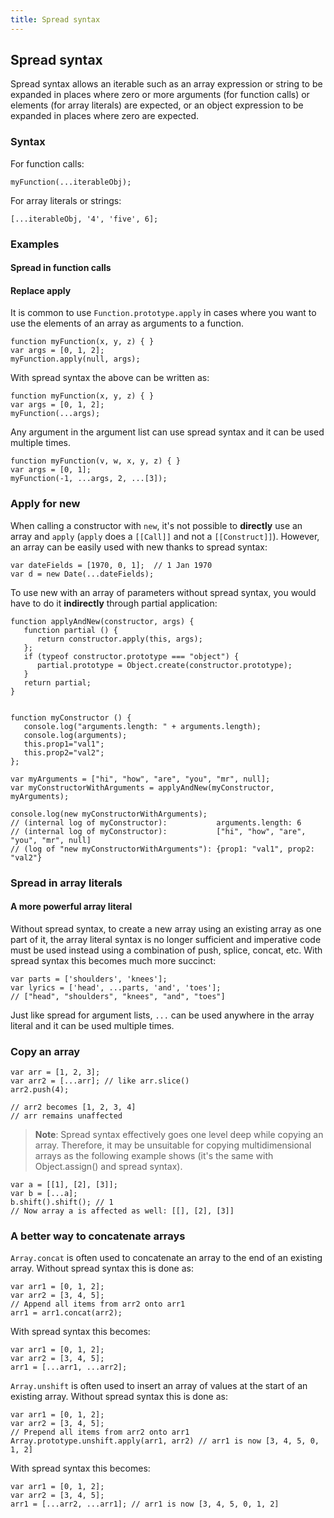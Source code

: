 ```yaml
---
title: Spread syntax
---
```


## Spread syntax
Spread syntax allows an iterable such as an array expression or string to be expanded in places where zero or more arguments (for function calls) or elements (for array literals) are expected, or an object expression to be expanded in places where zero are expected.

### Syntax
For function calls:
```
myFunction(...iterableObj);
```
For array literals or strings:
```
[...iterableObj, '4', 'five', 6];
```
### Examples

#### Spread in function calls
#### Replace apply

It is common to use `Function.prototype.apply` in cases where you want to use the elements of an array as arguments to a function.

```
function myFunction(x, y, z) { }
var args = [0, 1, 2];
myFunction.apply(null, args);
```

With spread syntax the above can be written as:

```
function myFunction(x, y, z) { }
var args = [0, 1, 2];
myFunction(...args);
```

Any argument in the argument list can use spread syntax and it can be used multiple times.

```
function myFunction(v, w, x, y, z) { }
var args = [0, 1];
myFunction(-1, ...args, 2, ...[3]);
```

### Apply for new

When calling a constructor with `new`, it's not possible to **directly** use an array and `apply` (`apply` does a `[[Call]]` and not a `[[Construct]]`). However, an array can be easily used with new thanks to spread syntax:

```
var dateFields = [1970, 0, 1];  // 1 Jan 1970
var d = new Date(...dateFields);
```

To use new with an array of parameters without spread syntax, you would have to do it **indirectly** through partial application:

```
function applyAndNew(constructor, args) {
   function partial () {
      return constructor.apply(this, args);
   };
   if (typeof constructor.prototype === "object") {
      partial.prototype = Object.create(constructor.prototype);
   }
   return partial;
}


function myConstructor () {
   console.log("arguments.length: " + arguments.length);
   console.log(arguments);
   this.prop1="val1";
   this.prop2="val2";
};

var myArguments = ["hi", "how", "are", "you", "mr", null];
var myConstructorWithArguments = applyAndNew(myConstructor, myArguments);

console.log(new myConstructorWithArguments);
// (internal log of myConstructor):           arguments.length: 6
// (internal log of myConstructor):           ["hi", "how", "are", "you", "mr", null]
// (log of "new myConstructorWithArguments"): {prop1: "val1", prop2: "val2"}
```

### Spread in array literals
#### A more powerful array literal
Without spread syntax, to create a new array using an existing array as one part of it, the array literal syntax is no longer sufficient and imperative code must be used instead using a combination of push, splice, concat, etc. With spread syntax this becomes much more succinct:

```
var parts = ['shoulders', 'knees']; 
var lyrics = ['head', ...parts, 'and', 'toes']; 
// ["head", "shoulders", "knees", "and", "toes"]
```

Just like spread for argument lists, `...` can be used anywhere in the array literal and it can be used multiple times.

### Copy an array
```
var arr = [1, 2, 3];
var arr2 = [...arr]; // like arr.slice()
arr2.push(4); 

// arr2 becomes [1, 2, 3, 4]
// arr remains unaffected
```

> **Note**: Spread syntax effectively goes one level deep while copying an array. Therefore, it may be unsuitable for copying multidimensional arrays as the following example shows (it's the same with Object.assign() and spread syntax).

```
var a = [[1], [2], [3]];
var b = [...a];
b.shift().shift(); // 1
// Now array a is affected as well: [[], [2], [3]]
```

### A better way to concatenate arrays

`Array.concat` is often used to concatenate an array to the end of an existing array. Without spread syntax this is done as:

```
var arr1 = [0, 1, 2];
var arr2 = [3, 4, 5];
// Append all items from arr2 onto arr1
arr1 = arr1.concat(arr2);
```

With spread syntax this becomes:

```
var arr1 = [0, 1, 2];
var arr2 = [3, 4, 5];
arr1 = [...arr1, ...arr2];
```

`Array.unshift` is often used to insert an array of values at the start of an existing array.  Without spread syntax this is done as:

```
var arr1 = [0, 1, 2];
var arr2 = [3, 4, 5];
// Prepend all items from arr2 onto arr1
Array.prototype.unshift.apply(arr1, arr2) // arr1 is now [3, 4, 5, 0, 1, 2]
```

With spread syntax this becomes:

```
var arr1 = [0, 1, 2];
var arr2 = [3, 4, 5];
arr1 = [...arr2, ...arr1]; // arr1 is now [3, 4, 5, 0, 1, 2]
```
